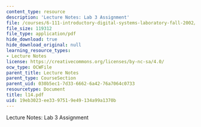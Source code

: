 ```yaml
---
content_type: resource
description: 'Lecture Notes: Lab 3 Assignment'
file: /courses/6-111-introductory-digital-systems-laboratory-fall-2002/19eb3023ee3397519e49134a99a1370b_l14.pdf
file_size: 119312
file_type: application/pdf
hide_download: true
hide_download_original: null
learning_resource_types:
- Lecture Notes
license: https://creativecommons.org/licenses/by-nc-sa/4.0/
ocw_type: OCWFile
parent_title: Lecture Notes
parent_type: CourseSection
parent_uid: 030b5ec1-7d33-6662-6a42-76a7064c0733
resourcetype: Document
title: l14.pdf
uid: 19eb3023-ee33-9751-9e49-134a99a1370b
---
```

Lecture Notes: Lab 3 Assignment